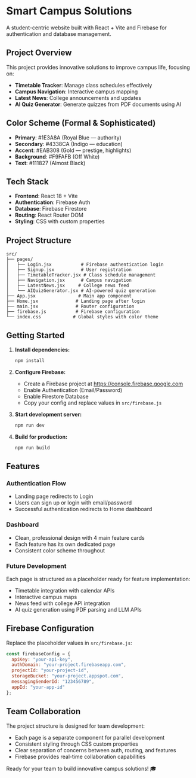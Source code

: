 # Smart Campus Solutions

A student-centric website built with React + Vite and Firebase for authentication and database management.

## Project Overview

This project provides innovative solutions to improve campus life, focusing on:
- **Timetable Tracker**: Manage class schedules effectively
- **Campus Navigation**: Interactive campus mapping
- **Latest News**: College announcements and updates  
- **AI Quiz Generator**: Generate quizzes from PDF documents using AI

## Color Scheme (Formal & Sophisticated)
- **Primary**: #1E3A8A (Royal Blue — authority)
- **Secondary**: #4338CA (Indigo — education)
- **Accent**: #EAB308 (Gold — prestige, highlights)
- **Background**: #F9FAFB (Off White)
- **Text**: #111827 (Almost Black)

## Tech Stack
- **Frontend**: React 18 + Vite
- **Authentication**: Firebase Auth
- **Database**: Firebase Firestore
- **Routing**: React Router DOM
- **Styling**: CSS with custom properties

## Project Structure
```
src/
├── pages/
│   ├── Login.jsx           # Firebase authentication login
│   ├── Signup.jsx          # User registration
│   ├── TimetableTracker.jsx # Class schedule management
│   ├── Navigation.jsx      # Campus navigation
│   ├── LatestNews.jsx     # College news feed
│   └── AIQuizGenerator.jsx # AI-powered quiz generation
├── App.jsx                # Main app component
├── Home.jsx              # Landing page after login
├── main.jsx              # Router configuration
├── firebase.js           # Firebase configuration
└── index.css            # Global styles with color theme

```

## Getting Started

1. **Install dependencies:**
   ```bash
   npm install
   ```

2. **Configure Firebase:**
   - Create a Firebase project at https://console.firebase.google.com
   - Enable Authentication (Email/Password)
   - Enable Firestore Database
   - Copy your config and replace values in `src/firebase.js`

3. **Start development server:**
   ```bash
   npm run dev
   ```

4. **Build for production:**
   ```bash
   npm run build
   ```

## Features

### Authentication Flow
- Landing page redirects to Login
- Users can sign up or login with email/password
- Successful authentication redirects to Home dashboard

### Dashboard
- Clean, professional design with 4 main feature cards
- Each feature has its own dedicated page
- Consistent color scheme throughout

### Future Development
Each page is structured as a placeholder ready for feature implementation:
- Timetable integration with calendar APIs
- Interactive campus maps
- News feed with college API integration  
- AI quiz generation using PDF parsing and LLM APIs

## Firebase Configuration

Replace the placeholder values in `src/firebase.js`:
```javascript
const firebaseConfig = {
  apiKey: "your-api-key",
  authDomain: "your-project.firebaseapp.com", 
  projectId: "your-project-id",
  storageBucket: "your-project.appspot.com",
  messagingSenderId: "123456789",
  appId: "your-app-id"
};
```

## Team Collaboration

The project structure is designed for team development:
- Each page is a separate component for parallel development
- Consistent styling through CSS custom properties
- Clear separation of concerns between auth, routing, and features
- Firebase provides real-time collaboration capabilities

Ready for your team to build innovative campus solutions! 🎓
